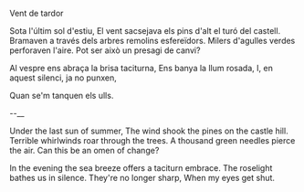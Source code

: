 Vent de tardor 
 
Sota l'últim sol d'estiu, 
El vent sacsejava els pins d'alt el turó del castell. 
Bramaven a través dels arbres remolins esfereïdors. 
Milers d'agulles verdes perforaven l'aire. 
Pot ser això un presagi de canvi? 
 
Al vespre ens abraça la brisa taciturna, 
Ens banya la llum rosada, 
I, en aquest silenci, ja no punxen, 
 
Quan se'm tanquen els ulls. 
 
--__ 
 
Under the last sun of summer, 
The wind shook the pines on the castle hill. 
Terrible whirlwinds roar through the trees. 
A thousand green needles pierce the air. 
Can this be an omen of change? 
 
In the evening the sea breeze 
offers a taciturn embrace. 
The roselight bathes us in silence. 
They're no longer sharp, 
When my eyes get shut. 